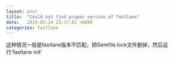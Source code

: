 ```yaml
---
layout: post
title:  "Could not find proper version of fastlane"
date:   2019-02-24 23:37:01 +0800
categories: fastlane
---
```

这种情况一般是fastlane版本不匹配，把Gemfile.lock文件删掉，然后运行'fastlane init'



[jekyll-docs]: https://jekyllrb.com/docs/home
[jekyll-gh]:   https://github.com/jekyll/jekyll
[jekyll-talk]: https://talk.jekyllrb.com/
